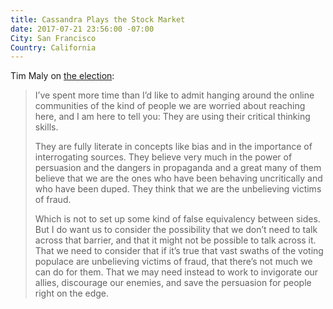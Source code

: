 ```yaml
---
title: Cassandra Plays the Stock Market
date: 2017-07-21 23:56:00 -07:00
City: San Francisco
Country: California
---
```


Tim Maly on [the election](http://quietbabylon.com/2017/cassandra-plays-the-stock-market/):

> I’ve spent more time than I’d like to admit hanging around the online communities of the kind of people we are worried about reaching here, and I am here to tell you: They are using their critical thinking skills.
> 
> They are fully literate in concepts like bias and in the importance of interrogating sources. They believe very much in the power of persuasion and the dangers in propaganda and a great many of them believe that we are the ones who have been behaving uncritically and who have been duped. They think that we are the unbelieving victims of fraud.
> 
> Which is not to set up some kind of false equivalency between sides. But I do want us to consider the possibility that we don’t need to talk across that barrier, and that it might not be possible to talk across it. That we need to consider that if it’s true that vast swaths of the voting populace are unbelieving victims of fraud, that there’s not much we can do for them. That we may need instead to work to invigorate our allies, discourage our enemies, and save the persuasion for people right on the edge.